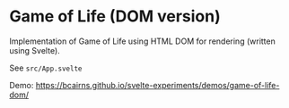 # Game of Life (DOM version)

Implementation of Game of Life using HTML DOM for rendering (written using Svelte).

See `src/App.svelte`

Demo: https://bcairns.github.io/svelte-experiments/demos/game-of-life-dom/
